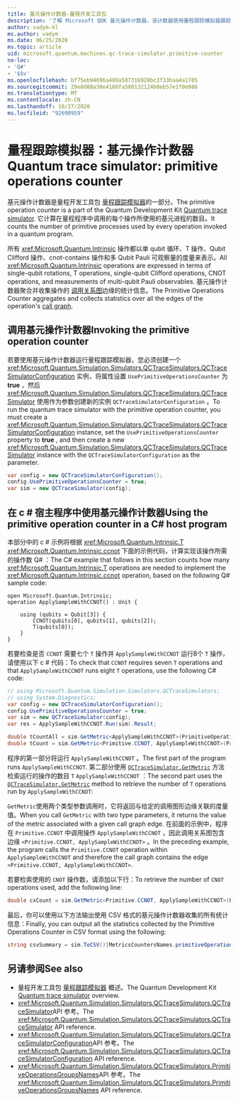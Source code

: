 ```yaml
---
title: 基元操作计数器-量程开发工具包
description: '了解 Microsoft QDK 基元操作计数器，该计数器使用量程跟踪模拟器跟踪程序中操作所使用的基元进程 Q# 。'
author: vadym-kl
ms.author: vadym
ms.date: 06/25/2020
ms.topic: article
uid: microsoft.quantum.machines.qc-trace-simulator.primitive-counter
no-loc:
- 'Q#'
- '$$v'
ms.openlocfilehash: bf75eb94696a489a587316928bc3f33baa4a1785
ms.sourcegitcommit: 29e0d88a30e4166fa580132124b0eb57e1f0e986
ms.translationtype: MT
ms.contentlocale: zh-CN
ms.lasthandoff: 10/27/2020
ms.locfileid: "92690959"
---
```

# <a name="quantum-trace-simulator-primitive-operations-counter"></a><span data-ttu-id="9deb4-103">量程跟踪模拟器：基元操作计数器</span><span class="sxs-lookup"><span data-stu-id="9deb4-103">Quantum trace simulator: primitive operations counter</span></span>

<span data-ttu-id="9deb4-104">基元操作计数器是量程开发工具包 [量程跟踪模拟器](xref:microsoft.quantum.machines.qc-trace-simulator.intro)的一部分。</span><span class="sxs-lookup"><span data-stu-id="9deb4-104">The primitive operation counter is a part of the Quantum Development Kit [Quantum trace simulator](xref:microsoft.quantum.machines.qc-trace-simulator.intro).</span></span> <span data-ttu-id="9deb4-105">它计算在量程程序中调用的每个操作所使用的基元进程的数目。</span><span class="sxs-lookup"><span data-stu-id="9deb4-105">It counts the number of primitive processes used by every operation invoked in a quantum program.</span></span> 

<span data-ttu-id="9deb4-106">所有 <xref:Microsoft.Quantum.Intrinsic> 操作都以单 qubit 循环、T 操作、Qubit Clifford 操作、cnot-contains 操作和多 Qubit Pauli 可观察量的度量来表示。</span><span class="sxs-lookup"><span data-stu-id="9deb4-106">All <xref:Microsoft.Quantum.Intrinsic> operations are expressed in terms of single-qubit rotations, T operations, single-qubit Clifford operations, CNOT operations, and measurements of multi-qubit Pauli observables.</span></span> <span data-ttu-id="9deb4-107">基元操作计数器聚合并收集操作的 [调用关系图](https://en.wikipedia.org/wiki/Call_graph)边缘的统计信息。</span><span class="sxs-lookup"><span data-stu-id="9deb4-107">The Primitive Operations Counter aggregates and collects statistics over all the edges of the operation's [call graph](https://en.wikipedia.org/wiki/Call_graph).</span></span>

## <a name="invoking-the-primitive-operation-counter"></a><span data-ttu-id="9deb4-108">调用基元操作计数器</span><span class="sxs-lookup"><span data-stu-id="9deb4-108">Invoking the primitive operation counter</span></span>

<span data-ttu-id="9deb4-109">若要使用基元操作计数器运行量程跟踪模拟器，您必须创建一个 <xref:Microsoft.Quantum.Simulation.Simulators.QCTraceSimulators.QCTraceSimulatorConfiguration> 实例，将属性设置 `UsePrimitiveOperationsCounter` 为 **true** ，然后 <xref:Microsoft.Quantum.Simulation.Simulators.QCTraceSimulators.QCTraceSimulator> 使用作为参数创建新的实例 `QCTraceSimulatorConfiguration` 。</span><span class="sxs-lookup"><span data-stu-id="9deb4-109">To run the quantum trace simulator with the primitive operation counter, you must create a <xref:Microsoft.Quantum.Simulation.Simulators.QCTraceSimulators.QCTraceSimulatorConfiguration> instance, set the `UsePrimitiveOperationsCounter` property to **true** , and then create a new <xref:Microsoft.Quantum.Simulation.Simulators.QCTraceSimulators.QCTraceSimulator> instance with the `QCTraceSimulatorConfiguration` as the parameter.</span></span>

```csharp
var config = new QCTraceSimulatorConfiguration();
config.UsePrimitiveOperationsCounter = true;
var sim = new QCTraceSimulator(config);
```

## <a name="using-the-primitive-operation-counter-in-a-c-host-program"></a><span data-ttu-id="9deb4-110">在 c # 宿主程序中使用基元操作计数器</span><span class="sxs-lookup"><span data-stu-id="9deb4-110">Using the primitive operation counter in a C# host program</span></span>

<span data-ttu-id="9deb4-111">本部分中的 c # 示例将根据 <xref:Microsoft.Quantum.Intrinsic.T> <xref:Microsoft.Quantum.Intrinsic.ccnot> 下面的示例代码，计算实现该操作所需的操作数 Q# ：</span><span class="sxs-lookup"><span data-stu-id="9deb4-111">The C# example that follows in this section counts how many <xref:Microsoft.Quantum.Intrinsic.T> operations are needed to implement the <xref:Microsoft.Quantum.Intrinsic.ccnot> operation, based on the following Q# sample code:</span></span>

```qsharp
open Microsoft.Quantum.Intrinsic;
operation ApplySampleWithCCNOT() : Unit {

    using (qubits = Qubit[3]) {
        CCNOT(qubits[0], qubits[1], qubits[2]);
        T(qubits[0]);
    }
}
```

<span data-ttu-id="9deb4-112">若要检查是否 `CCNOT` 需要七个 `T` 操作并 `ApplySampleWithCCNOT` 运行8个 `T` 操作，请使用以下 c # 代码：</span><span class="sxs-lookup"><span data-stu-id="9deb4-112">To check that `CCNOT` requires seven `T` operations and that `ApplySampleWithCCNOT` runs eight `T` operations, use the following C# code:</span></span>

```csharp 
// using Microsoft.Quantum.Simulation.Simulators.QCTraceSimulators;
// using System.Diagnostics;
var config = new QCTraceSimulatorConfiguration();
config.UsePrimitiveOperationsCounter = true;
var sim = new QCTraceSimulator(config);
var res = ApplySampleWithCCNOT.Run(sim).Result;

double tCountAll = sim.GetMetric<ApplySampleWithCCNOT>(PrimitiveOperationsGroupsNames.T);
double tCount = sim.GetMetric<Primitive.CCNOT, ApplySampleWithCCNOT>(PrimitiveOperationsGroupsNames.T);
```

<span data-ttu-id="9deb4-113">程序的第一部分将运行 `ApplySampleWithCCNOT` 。</span><span class="sxs-lookup"><span data-stu-id="9deb4-113">The first part of the program runs `ApplySampleWithCCNOT`.</span></span> <span data-ttu-id="9deb4-114">第二部分使用 [`QCTraceSimulator.GetMetric`](https://docs.microsoft.com/dotnet/api/microsoft.quantum.simulation.simulators.qctracesimulators.qctracesimulator.getmetric) 方法检索运行的操作的数目 `T` `ApplySampleWithCCNOT` ：</span><span class="sxs-lookup"><span data-stu-id="9deb4-114">The second part uses the [`QCTraceSimulator.GetMetric`](https://docs.microsoft.com/dotnet/api/microsoft.quantum.simulation.simulators.qctracesimulators.qctracesimulator.getmetric) method to retrieve the number of `T` operations run by `ApplySampleWithCCNOT`:</span></span> 

<span data-ttu-id="9deb4-115">`GetMetric`使用两个类型参数调用时，它将返回与给定的调用图形边缘关联的度量值。</span><span class="sxs-lookup"><span data-stu-id="9deb4-115">When you call `GetMetric` with two type parameters, it returns the value of the metric associated with a given call graph edge.</span></span> <span data-ttu-id="9deb4-116">在前面的示例中，程序在 `Primitive.CCNOT` 中调用操作 `ApplySampleWithCCNOT` ，因此调用关系图包含边缘 `<Primitive.CCNOT, ApplySampleWithCCNOT>` 。</span><span class="sxs-lookup"><span data-stu-id="9deb4-116">In the preceding example, the program calls the `Primitive.CCNOT` operation  within `ApplySampleWithCCNOT` and therefore the call graph contains the edge `<Primitive.CCNOT, ApplySampleWithCCNOT>`.</span></span> 

<span data-ttu-id="9deb4-117">若要检索使用的 `CNOT` 操作数，请添加以下行：</span><span class="sxs-lookup"><span data-stu-id="9deb4-117">To retrieve the number of `CNOT` operations used, add the following line:</span></span>
```csharp
double cxCount = sim.GetMetric<Primitive.CCNOT, ApplySampleWithCCNOT>(PrimitiveOperationsGroupsNames.CX);
```

<span data-ttu-id="9deb4-118">最后，你可以使用以下方法输出使用 CSV 格式的基元操作计数器收集的所有统计信息：</span><span class="sxs-lookup"><span data-stu-id="9deb4-118">Finally, you can output all the statistics collected by the Primitive Operations Counter in CSV format using the following:</span></span>
```csharp
string csvSummary = sim.ToCSV()[MetricsCountersNames.primitiveOperationsCounter];
```

## <a name="see-also"></a><span data-ttu-id="9deb4-119">另请参阅</span><span class="sxs-lookup"><span data-stu-id="9deb4-119">See also</span></span>

- <span data-ttu-id="9deb4-120">量程开发工具包 [量程跟踪模拟器](xref:microsoft.quantum.machines.qc-trace-simulator.intro) 概述。</span><span class="sxs-lookup"><span data-stu-id="9deb4-120">The Quantum Development Kit [Quantum trace simulator](xref:microsoft.quantum.machines.qc-trace-simulator.intro) overview.</span></span>
- <span data-ttu-id="9deb4-121"><xref:Microsoft.Quantum.Simulation.Simulators.QCTraceSimulators.QCTraceSimulator>API 参考。</span><span class="sxs-lookup"><span data-stu-id="9deb4-121">The <xref:Microsoft.Quantum.Simulation.Simulators.QCTraceSimulators.QCTraceSimulator> API reference.</span></span>
- <span data-ttu-id="9deb4-122"><xref:Microsoft.Quantum.Simulation.Simulators.QCTraceSimulators.QCTraceSimulatorConfiguration>API 参考。</span><span class="sxs-lookup"><span data-stu-id="9deb4-122">The <xref:Microsoft.Quantum.Simulation.Simulators.QCTraceSimulators.QCTraceSimulatorConfiguration> API reference.</span></span>
- <span data-ttu-id="9deb4-123"><xref:Microsoft.Quantum.Simulation.Simulators.QCTraceSimulators.PrimitiveOperationsGroupsNames>API 参考。</span><span class="sxs-lookup"><span data-stu-id="9deb4-123">The <xref:Microsoft.Quantum.Simulation.Simulators.QCTraceSimulators.PrimitiveOperationsGroupsNames> API reference.</span></span>